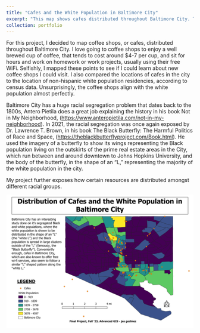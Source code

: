 ```yaml
---
title: "Cafes and the White Population in Baltimore City"
excerpt: "This map shows cafes distributed throughout Baltimore City. They are almost identically aligned with the city's white L population.  <br/><img src='/images/BaltCity_Cafes.png'>"
collection: portfolio
---
```


For this project, I decided to map coffee shops, or cafes, distributed throughout Baltimore City. I love going to coffee shops to enjoy a well brewed cup of coffee, that tends to cost around $4-7 per cup, and sit for hours and work on homework or work projects, usually using their free WiFi. Selfishly, I mapped these points to see if I could learn about new coffee shops I could visit. I also compared the locations of cafes in the city to the location of non-hispanic white population residencies, according to census data. Unsurprisingly, the coffee shops align with the white population almost perfectly. 

Baltimore City has a huge racial segregation problem that dates back to the 1800s, Antero Pietila does a great job explaining the history in his book Not in My Neighborhood, (https://www.anteropietila.com/not-in-my-neighborhood). In 2021, the racial segregation was once again exposed by Dr. Lawrence T. Brown, in his book The Black Butterfly: The Harmful Politics of Race and Space,  (https://theblackbutterflyproject.com/Book.html). He used the imagery of a butterfly to show its wings representing the Black population living on the outskirts of the prime real estate areas in the City, which run between and around downtown to Johns Hopkins University, and the body of the butterfly, in the shape of an “L,” representing the majority of the white population in the city. 

My project further exposes how certain resources are distributed amongst different racial groups.

![Baltimore City Cafes & Race](/images/BaltCity_Cafes.png)
